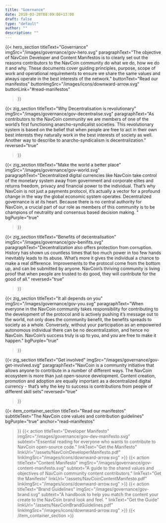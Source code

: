 ```yaml
---
title: "Goernance"
date: 2018-03-20T08:09:08+13:00
draft: false
type: "default"
author: ""
description: ""
---
```

<script src="https://ajax.googleapis.com/ajax/libs/jquery/3.3.1/jquery.min.js"></script>
{{< hero_section
titleText="Governance"
imgSrc="/images/governance/gov-hero.svg"
paragraphText="The objective of NavCoin Developer and Content Manifestos is to clearly set out the reasons contributors to the NavCoin community do what we do, how we do it and why. These documents cover guiding principles, purpose, scope of work and operational requirements to ensure we share the same values and always operate in the best interests of the network."
buttonText="Read our manifestos"
buttonImgSrc="/images/icons/downward-arrow.svg"
buttonLink="#read-manifestos"
>}}

{{< zig_section
titleText="Why Decentralisation is revolutionary"
imgSrc="/images/governance/gov-decentralise.svg"
paragraphText="As contributors to the NavCoin community we are members of one of the world’s first functioning anarcho-syndicalist societies. This revolutionary system is based on the belief that when people are free to act in their own best interests they naturally work in the best interests of society as well. Another way to describe to anarcho-syndicalism is decentralization." 
reversed="true"
>}}

{{< zig_section
  titleText="Make the world a better place"
  imgSrc="/images/governance/gov-world.svg"
  paragraphText="Decentralized digital currencies like NavCoin take control of the monetary system away from government and corporate elites and returns freedom, privacy and financial power to the individual. That’s why NavCoin is not just a payments protocol, it’s actually a vector for a profound change in the way the global economic system operates. Decentralized governance is at its heart. Because there is no central authority for NavCoin, a crucial part of our role as members of this community is to be champions of neutrality and consensus based decision making. "
  bgPurple="true"
>}}

{{< zig_section
titleText="Benefits of decentralisation"
imgSrc="/images/governance/gov-benifits.svg"
paragraphText="Decentralization also offers protection from corruption. History has shown us countless times that too much power in too few hands inevitably leads to its abuse. What’s more it gives the individual a chance to make a real difference. Improvements to the protocol come from the bottom up, and can be submitted by anyone. NavCoin’s thriving community is living proof that when people are trusted to do good, they will contribute for the good of all." 
reversed="true"
>}}

{{< zig_section
  titleText="It all depends on you"
  imgSrc="/images/governance/gov-you.svg"
  paragraphText="When everyone in the NavCoin community takes responsibility for contributing to the development of the protocol and is actively pushing it’s message out to the world, not only does the community benefit, the benefits spreads to society as a whole. Conversely, without your participation as an empowered autonomous individual there can be no decentralization, and hence no NavCoin. NavCoin’s success truly is up to you, and you are free to make it happen."
  bgPurple="true"
>}}

{{< zig_section
titleText="Get involved"
imgSrc="/images/governance/gov-get-involved.svg"
paragraphText="NavCoin is a community initiative that allows anyone to contribute in a number of different ways. The NavCoin ecosystem is more than just open-source development. Content creation, promotion and adoption are equally important as a decentralized digital currency -  that’s why the key to success is contributions from people of different skill sets" 
reversed="true"
>}}

{{< item_container_section 
    titleText="Read our manifestos"
    subtitleText="The NavCoin core values and contribution guidelines"
    bgPurple="true"
    anchor="read-manifestos"
>}}
    {{< action 
        titleText="Developer Manifesto"
        imgSrc="/images/governance/gov-dev-manifesto.svg"
        subtext="Essential reading for everyone who wants to contribute to NavCoin open-source code."
        linkText="Get the Manifesto"
        linkUrl="/assets/NavCoinDeveloperManifesto.pdf"
        linkImgSrc="/images/icons/downward-arrow.svg"
    >}}
    {{< action 
        titleText="Content Manifesto"
        imgSrc="/images/governance/gov-content-manifesto.svg"
        subtext="A guide to the shared values and objectives of NavCoin community content contributors."
        linkText="Get the Manifesto"
        linkUrl="/assets/NavCoinContentManifesto.pdf"
        linkImgSrc="/images/icons/downward-arrow.svg"
    >}}
    {{< action 
        titleText="Brand Guidelines"
        imgSrc="/images/governance/gov-brand.svg"
        subtext="A handbook to help you match the content your create to the NavCoin brand look and feel. "
        linkText="Get the Guide"
        linkUrl="/assets/NavCoinBrandGuidelines.pdf"
        linkImgSrc="/images/icons/downward-arrow.svg"
    >}}
{{< /item_container_section >}}

<script>
$("a[href^='#']").click(function(e) {
	e.preventDefault();
	
	var position = $($(this).attr("href")).offset().top;

	$("body, html").animate({
		scrollTop: position
	} /* speed */ );
});
</script>